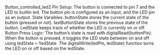 Button_controlled_led2
Pin Setup: The button is connected to pin 7 and the LED to builtin led. The button pin is configured as an input, and the LED pin as an output. 
State Variables: buttonState stores the current state of the button (pressed or not). lastButtonState stores the previous state of the button. 
LedState keeps track of whether the LED is currently on or off.
Button Press Logic: The button’s state is read with digitalRead(buttonPin). When the button is pressed, it toggles the LED state between on and off using ledState = !ledState.
The digitalWrite(ledPin, ledState) function turns the LED on or off based on the ledState.
